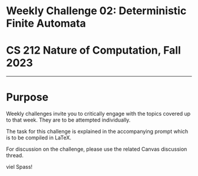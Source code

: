 # Weekly Challenge 02: Deterministic Finite Automata
# CS 212 Nature of Computation, Fall 2023
***

# Purpose

Weekly challenges invite you to critically engage with the topics covered up to that week. They are to be attempted individually.

The task for this challenge is explained in the accompanying prompt which is to be compiled in LaTeX. 

For discussion on the challenge, please use the related Canvas discussion thread.

viel Spass!

